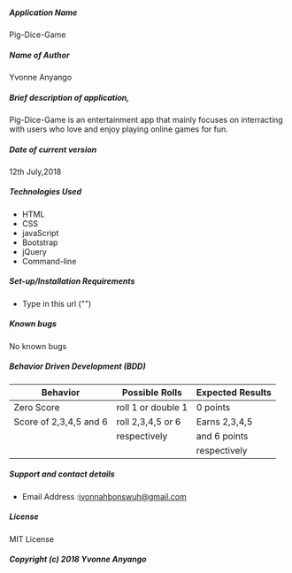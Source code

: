 ##### Application Name
Pig-Dice-Game

##### Name of Author
Yvonne Anyango

##### Brief description of application,
 Pig-Dice-Game is an entertainment app that mainly focuses on interracting with users who love and enjoy playing online games for fun.

##### Date of current version
12th July,2018

##### Technologies Used
*  HTML
*  CSS
*  javaScript
*  Bootstrap
*  jQuery
*  Command-line

##### Set-up/Installation Requirements
*  Type in this url ("")  

##### Known bugs
No known bugs

##### Behavior Driven Development (BDD)
|      Behavior             |   Possible Rolls       |  Expected Results   |
|-------------------------- |------------------------|---------------------|
|  Zero Score               |  roll 1 or double 1    |  0 points           |
|  Score of 2,3,4,5 and 6   |  roll 2,3,4,5 or 6     |  Earns 2,3,4,5      |
|                           |   respectively         |  and 6 points       |
|                           |                        |     respectively    |




##### Support and contact details
*  Email Address :ivonnahbonswuh@gmail.com

##### License
MIT License
##### Copyright (c) 2018 Yvonne Anyango
